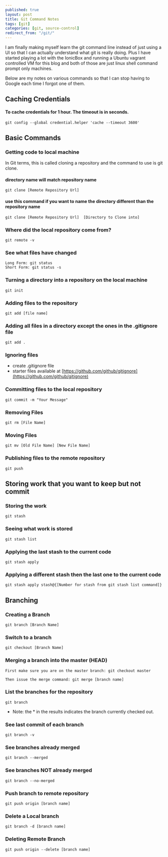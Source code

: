 ```yaml
---
published: true
layout: post
title: Git Command Notes
tags: [git]
categories: [git, source-control]
redirect_from: "/git/"
---
```


I am finally making myself learn the git command line instead of just using a UI so that I can actually understand what git is really doing.  Plus I have started playing a lot with the IonicBox and running a Ubuntu vagrant controlled VM for this blog and both of those are just linux shell command prompt only machines.

Below are my notes on various commands so that I can stop having to Google each time I forgot one of them.


## Caching Credentials

#### To cache credentials for 1 hour.  The timeout is in seconds.

	git config --global credential.helper 'cache --timeout 3600'


## Basic Commands

### Getting code to local machine

In Git terms, this is called cloning a repository and the command to use is git clone.  

#### directory name will match repository name

	git clone [Remote Repository Url]  
    
#### use this command if you want to name the directory different than the repository name

	git clone [Remote Repository Url]  [Directory to Clone into]
    
### Where did the local repository come from?


	git remote -v

### See what files have changed


	Long Form: git status  
	Short Form: git status -s


### Turning a directory into a repository on the local machine

	git init
    
### Adding files to the repository

	git add [file name]

### Adding all files in a directory except the ones in the .gitignore file

	git add .


### Ignoring files

- create .gitignore file 
- starter files available at [https://github.com/github/gitignore](https://github.com/github/gitignore)

  
### Committing files to the local repository

	git commit -m "Your Message"
  
### Removing Files
  
	git rm [File Name]
  
### Moving Files
  
	git mv [Old File Name] [New File Name]
  
### Publishing files to the remote repository
  
	git push
  
## Storing work that you want to keep but not commit
  
### Storing the work
  
	git stash
  
### Seeing what work is stored
	
	git stash list
  
### Applying the last stash to the current code

	git stash apply
  
### Applying a different stash then the last one to the current code
	
	git stash apply stash@{[Number for stash from git stash list command]}
  
## Branching
  
### Creating a Branch
  
	git branch [Branch Name]
  
### Switch to a branch
  
	git checkout [Branch Name]
  
### Merging a branch into the master (HEAD)
  
	First make sure you are on the master branch: git checkout master
  
	Then issue the merge command: git merge [branch name]
  
### List the branches for the repository
  
	git branch
  
  - Note: the * in the results indicates the branch currently checked out. 
  
  
### See last commit of each branch
  
	git branch -v 
  
### See branches already merged
  
	git branch --merged
  
### See branches NOT already merged
  
	git branch --no-merged
  
### Push branch to remote repository
	
	git push origin [branch name]
  
### Delete a Local branch
	
	git branch -d [branch name]


### Deleting Remote Branch
	git push origin --delete [branch name]
